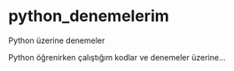 # python_denemelerim

Python üzerine denemeler

Python öğrenirken çalıştığım kodlar ve denemeler üzerine...
